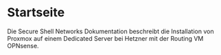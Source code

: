 # Startseite

Die Secure Shell Networks Dokumentation beschreibt die Installation von Proxmox auf einem Dedicated Server bei Hetzner mit der Routing VM OPNsense.
